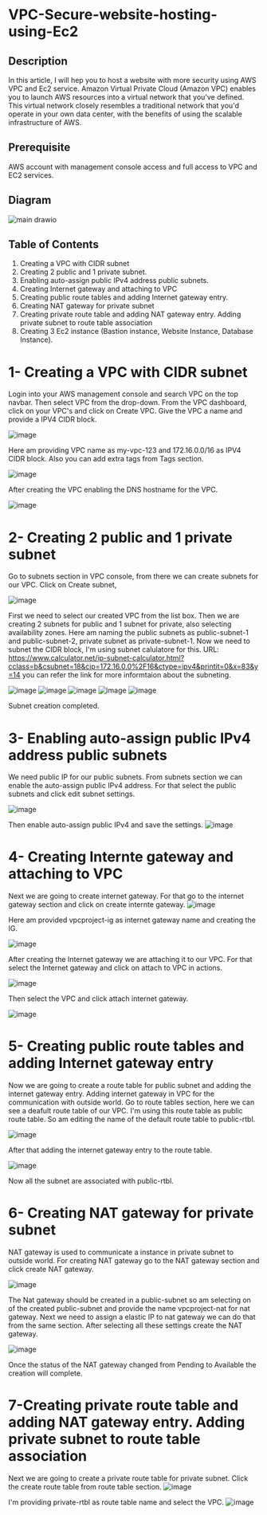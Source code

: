 # VPC-Secure-website-hosting-using-Ec2


## Description

In this article, I will hep you to host a website with more security using AWS VPC and Ec2 service.
Amazon Virtual Private Cloud (Amazon VPC) enables you to launch AWS resources into a virtual network that you've defined. This virtual network closely resembles a traditional network that you'd operate in your own data center, with the benefits of using the scalable infrastructure of AWS.


## Prerequisite

AWS account with management console access and full access to VPC and EC2 services.

## Diagram

![main drawio](https://user-images.githubusercontent.com/100775801/161412579-0ebf57d5-fa4c-4067-b765-5cb6ad4537f0.png)


## Table of Contents

1. Creating a VPC with CIDR subnet
2. Creating 2 public and 1 private subnet.
3. Enabling auto-assign public IPv4 address public subnets. 
4. Creating Internet gateway and attaching to VPC
5. Creating public route tables and adding Internet gateway entry.
6. Creating NAT gateway for private subnet
7. Creating private route table and adding NAT gateway entry. Adding private subnet to route table association
8. Creating 3 Ec2 instance (Bastion instance, Website Instance, Database Instance).


# 1- Creating a VPC with CIDR subnet

Login into your AWS management console and search VPC on the top navbar. Then select VPC from the drop-down.
From the VPC dashboard, click on your VPC's and click on Create VPC. Give the VPC a name and provide a IPV4 CIDR block. 

![image](https://user-images.githubusercontent.com/100775801/161413193-2e5e7c5d-347f-493d-acd4-2be085d203e7.png)

Here am providing VPC name as my-vpc-123 and 172.16.0.0/16 as IPV4 CIDR block. Also you can add extra tags from Tags section.

![image](https://user-images.githubusercontent.com/100775801/161413318-bfb31a24-691e-482f-8253-0221ac94fd12.png)

After creating the VPC enabling the DNS hostname for the VPC.

![image](https://user-images.githubusercontent.com/100775801/161413706-f4243a6a-058c-4ec3-b0b7-f5fd75142591.png)



# 2- Creating 2 public and 1 private subnet

Go to subnets section in VPC console, from there we can create subnets for our VPC.  Click on Create subnet,

![image](https://user-images.githubusercontent.com/100775801/161413527-2cfb2f9f-e240-4068-923f-e07fc93f59da.png)

First we need to select our created VPC from the list box. Then we are creating 2 subnets for public and 1 subnet for private, also selecting availability zones.
Here am naming the public subnets as public-subnet-1 and public-subnet-2, private subnet as private-subnet-1.  Now we need to subnet the CIDR block, I'm using subnet calulatore for this. URL: https://www.calculator.net/ip-subnet-calculator.html?cclass=b&csubnet=18&cip=172.16.0.0%2F16&ctype=ipv4&printit=0&x=83&y=14
you can refer the link for more informtaion about the subneting.

![image](https://user-images.githubusercontent.com/100775801/161413979-246a335f-764d-42eb-9345-374474132806.png)
![image](https://user-images.githubusercontent.com/100775801/161413989-9975682a-35da-4dbb-98ff-b2c4060f5256.png)
![image](https://user-images.githubusercontent.com/100775801/161414002-7b8b1c67-a3bb-4feb-a5c8-be1bf8858d3c.png)
![image](https://user-images.githubusercontent.com/100775801/161414016-e37bff81-5259-4afe-80ca-ceb5058d0b6c.png)
![image](https://user-images.githubusercontent.com/100775801/161414033-64f48b15-98a5-4fee-9142-ed58a759acac.png)

Subnet creation completed.


# 3- Enabling auto-assign public IPv4 address public subnets

We need public IP for our public subnets. From subnets section we can enable the auto-assign public IPv4 address. For that select the public subnets and click edit subnet settings. 

![image](https://user-images.githubusercontent.com/100775801/161414264-755fef9f-1c55-447f-92cb-2dc437a593c5.png)

Then enable auto-assign public IPv4 and save the settings.
![image](https://user-images.githubusercontent.com/100775801/161414329-5ec8f9f2-f039-42a6-a2ca-d552078e1785.png)


# 4- Creating Internte gateway and attaching to VPC

Next we are going to create internet gateway. For that go to the internet gateway section and click on create internte gateway.
![image](https://user-images.githubusercontent.com/100775801/161414507-12d20e1a-7795-4965-ae80-af434c7f1b81.png)

Here am provided vpcproject-ig as internet gateway name and creating the IG.

![image](https://user-images.githubusercontent.com/100775801/161414558-92b9d0ab-721d-4777-a014-f82ccbc17176.png)

After creating the Internet gateway we are attaching it to our VPC. For that select the Internet gateway and click on attach to VPC in actions.

![image](https://user-images.githubusercontent.com/100775801/161414636-695a1396-a957-42a0-8682-27051831aaf5.png)

Then select the VPC and click attach internet gateway.

![image](https://user-images.githubusercontent.com/100775801/161414678-f62782a7-3ef1-45c5-bc17-084c4e2536bb.png)


# 5- Creating public route tables and adding Internet gateway entry

Now we are going to create a route table for public subnet and adding the internet gateway entry. Adding internet gateway in VPC for the communication with outside world. Go to route tables section, here we can see a deafult route table of our VPC. I'm using this route table as public route table. So am editing the name of the default route table to public-rtbl.

![image](https://user-images.githubusercontent.com/100775801/161415322-9292eecb-2221-482f-ad99-511e405269b3.png)

After that adding the internet gateway entry to the route table. 

![image](https://user-images.githubusercontent.com/100775801/161415357-6ea105c1-6da8-4564-8aed-c1975749aef6.png)

Now all the subnet are associated with public-rtbl. 

# 6- Creating NAT gateway for private subnet

NAT gateway is used to communicate a instance in private subnet to outside world. For creating NAT gateway go to the NAT gateway section and click create NAT gateway.

![image](https://user-images.githubusercontent.com/100775801/161415562-8e4b6bc3-cb10-46a0-b2e9-ff02edbbb553.png)

The Nat gateway should be created in a public-subnet so am selecting on of the created public-subnet and provide the name vpcproject-nat for nat gateway.
Next we need to assign a elastic IP to nat gateway we can do that from the same section. After selecting all these settings create the NAT gateway.

![image](https://user-images.githubusercontent.com/100775801/161415699-ac21a3f5-0663-4898-a45c-15d0a0167730.png)

Once the status of the NAT gateway changed from Pending to Available the creation will complete.

# 7-Creating private route table and adding NAT gateway entry. Adding private subnet to route table association

Next we are going to create a private route table for private subnet. Click the create route table from route table section.
![image](https://user-images.githubusercontent.com/100775801/161415880-aacd9469-74dd-4bc1-a39d-d6cc8301fc31.png)

I'm providing private-rtbl as route table name and select the VPC.
![image](https://user-images.githubusercontent.com/100775801/161415950-cb0c8231-4b87-47d9-8c71-8743f41fffc2.png)
























